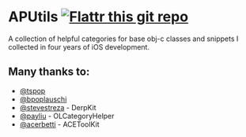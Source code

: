 APUtils [![Flattr this git repo](http://api.flattr.com/button/flattr-badge-large.png)](https://flattr.com/submit/auto?user_id=andrei512&url=https://github.com/andrei512/APUtils&title=APUtils&language=&tags=github&category=software) 
=======

A collection of helpful categories for base obj-c classes and snippets I collected in four years of iOS development.

## Many thanks to:
* [@tspop](https://github.com/tspop)
* [@bpoplauschi](https://github.com/bpoplauschi)
* [@stevestreza](https://github.com/stevestreza) - DerpKit
* [@payliu](https://github.com/payliu) - OLCategoryHelper
* [@acerbetti](https://github.com/acerbetti) - ACEToolKit



